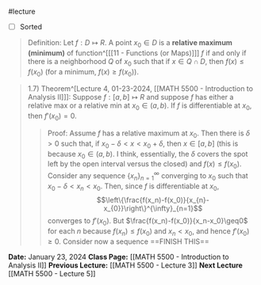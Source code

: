 #lecture 
- [ ] Sorted
>Definition: Let $f: D \mapsto R$. A point $x_0 \in D$ is a **relative maximum (minimum)** of function^[[[11 - Functions (or Maps)]]] $f$ if and only if there is a neighborhood $Q$ of $x_0$ such that if $x \in Q \cap D$, then $f(x) \leq f(x_0)$ (for a minimum, $f(x) \geq f(x_0)$). 

>1.7) Theorem^[Lecture 4, 01-23-2024, [[MATH 5500 - Introduction to Analysis II]]]:  Suppose $f: [a,b] \mapsto R$ and suppose $f$ has either a relative max or a relative min at $x_0 \in (a,b)$. If $f$ is differentiable at $x_0$, then $f'(x_0)=0$.
>>Proof: Assume $f$ has a relative maximum at $x_0$. Then there is $\delta > 0$ such that, if $x_0-\delta<x<x_0+\delta$, then $x \in [a,b]$ (this is because $x_0 \in (a,b)$. I think, essentially, the $\delta$ covers the spot left by the open interval versus the closed) and $f(x) \leq f(x_0)$. Consider any sequence $\{x_n\}^{\infty}_{n=1}$ converging to $x_0$ such that $x_0-\delta< x_n<x_0$. Then, since $f$ is differentiable at $x_0$, $$\left\{\frac{f(x_n)-f(x_0)}{x_{n}-x_{0}}\right\}^{\infty}_{n=1}$$ converges to $f'(x_0)$. But $\frac{f(x_n)-f(x_0)}{x_n-x_0}\geq0$ for each $n$ because $f(x_n) \leq f(x_0)$ and $x_n<x_0$, and hence $f'(x_0) \geq 0$. Consider now a sequence ==FINISH THIS==

**Date:** January 23, 2024
**Class Page:** [[MATH 5500 - Introduction to Analysis II]]
**Previous Lecture:** [[MATH 5500 - Lecture 3]]
**Next Lecture** [[MATH 5500 - Lecture 5]]